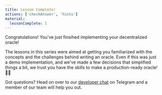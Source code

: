 ```yaml
---
title: Lesson Complete!
actions: ['checkAnswer', 'hints']
material:
  lessonComplete: 1
---
```


Congratulations! You've just finsihed implementing your decentralized oracle!

The lessons in this series were aimed at getting you familiarized with the concepts and the challenges behind writing an oracle. Even if this was just a demo implementation, and we've made a few decisions that simplified things a bit, we trust you have the skills to make a production-ready oracle!💪🏻

Got questions? Head on over to our <a href="https://t.me/loomnetworkdev" target=_blank>developer chat</a> on Telegram and a member of our team will help you out.